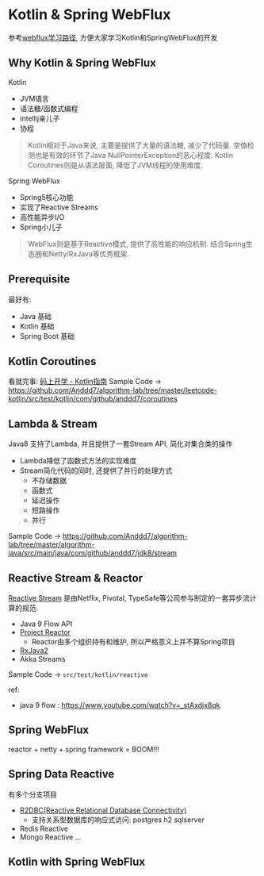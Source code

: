 # Kotlin & Spring WebFlux

参考[webflux学习路径](https://xwjie.github.io/webflux/webflux-study-path.html), 方便大家学习Kotlin和SpringWebFlux的开发

## Why Kotlin & Spring WebFlux

Kotlin
- JVM语言
- 语法糖/函数式编程
- intellij亲儿子
- 协程

> Kotlin相对于Java来说, 主要是提供了大量的语法糖, 减少了代码量. 
  空值检测也是有效的环节了Java NullPointerException的恶心程度.
  Kotlin Coroutines则是从语法层面, 降低了JVM线程的使用难度.
  
Spring WebFlux
- Spring5核心功能
- 实现了Reactive Streams
- 高性能异步I/O
- Spring小儿子

> WebFlux则是基于Reactive模式, 提供了高性能的响应机制. 结合Spring生态圈和Netty/RxJava等优秀框架. 

## Prerequisite

最好有:

- Java 基础
- Kotlin 基础
- Spring Boot 基础

## Kotlin Coroutines

看就完事: [码上开学 - Kotlin指南](https://kaixue.io/)
Sample Code -> https://github.com/Anddd7/algorithm-lab/tree/master/leetcode-kotlin/src/test/kotlin/com/github/anddd7/coroutines

## Lambda & Stream

Java8 支持了Lambda, 并且提供了一套Stream API, 简化对集合类的操作
- Lambda降低了函数式方法的实现难度
- Stream简化代码的同时, 还提供了并行的处理方式
    - 不存储数据
    - 函数式
    - 延迟操作
    - 短路操作
    - 并行

Sample Code -> https://github.com/Anddd7/algorithm-lab/tree/master/algorithm-java/src/main/java/com/github/anddd7/jdk8/stream

## Reactive Stream & Reactor

[Reactive Stream](https://www.reactive-streams.org/) 是由Netflix, Pivotal, TypeSafe等公司参与制定的一套异步流计算的规范.

- Java 9 Flow API
- [Project Reactor](https://github.com/reactor/reactor)
    - Reactor由多个组织持有和维护, 所以严格意义上并不算Spring项目
- [RxJava2](https://github.com/ReactiveX/RxJava/tree/2.x)
- Akka Streams

Sample Code -> `src/test/kotlin/reactive`

ref: 
- java 9 flow : https://www.youtube.com/watch?v=_stAxdjx8qk

## Spring WebFlux

reactor + netty + spring framework = BOOM!!!

## Spring Data Reactive

有多个分支项目

- [R2DBC(Reactive Relational Database Connectivity)](https://spring.io/projects/spring-data-r2dbc)
    - 支持关系型数据库的响应式访问: postgres h2 sqlserver
- Redis Reactive
- Mongo Reactive
...

## Kotlin with Spring WebFlux
